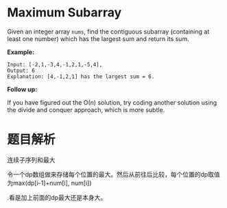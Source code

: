 # Maximum Subarray

Given an integer array `nums`, find the contiguous subarray (containing at least one number) which has the largest sum and return its sum.

**Example:**

```
Input: [-2,1,-3,4,-1,2,1,-5,4],
Output: 6
Explanation: [4,-1,2,1] has the largest sum = 6.
```

**Follow up:**

If you have figured out the O(*n*) solution, try coding another solution using the divide and conquer approach, which is more subtle.



# 题目解析

连续子序列和最大



令一个dp数组做来存储每个位置的最大。然后从前往后比较，每个位置的dp取值为max(dp[i-1]+num[i], num[i])

.看是加上前面的dp最大还是本身大。